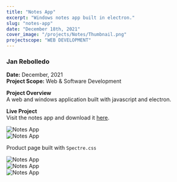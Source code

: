 ```yaml
---
title: "Notes App"
excerpt: "Windows notes app built in electron."
slug: "notes-app"
date: "December 18th, 2021"
cover_image: "/projects/Notes/Thumbnail.png"
projectscope: "WEB DEVELOPMENT"
---
```


### Jan Rebolledo

**Date:** December, 2021  
**Project Scope:** Web & Software Development

**Project Overview**  
A web and windows application built with javascript and electron.

**Live Project**  
Visit the notes app and download it [here](https://notes.janrebolledo.com).

![Notes App](/projects/Notes/ToDoDark.png)  
![Notes App](/projects/Notes/ToDoLight.png)

Product page built with `Spectre.css`

![Notes App](/projects/Notes/ProductWebsite.png)  
![Notes App](/projects/Notes/WordCount.png)  
![Notes App](/projects/Notes/Settings.png)
